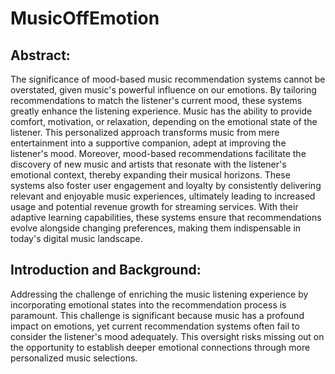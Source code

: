 # MusicOffEmotion

## Abstract:
The significance of mood-based music recommendation systems cannot be overstated, given music's powerful influence on our emotions. By tailoring recommendations to match the listener's current mood, these systems greatly enhance the listening experience. Music has the ability to provide comfort, motivation, or relaxation, depending on the emotional state of the listener. This personalized approach transforms music from mere entertainment into a supportive companion, adept at improving the listener's mood. Moreover, mood-based recommendations facilitate the discovery of new music and artists that resonate with the listener's emotional context, thereby expanding their musical horizons. These systems also foster user engagement and loyalty by consistently delivering relevant and enjoyable music experiences, ultimately leading to increased usage and potential revenue growth for streaming services. With their adaptive learning capabilities, these systems ensure that recommendations evolve alongside changing preferences, making them indispensable in today's digital music landscape.

## Introduction and Background:
Addressing the challenge of enriching the music listening experience by incorporating emotional states into the recommendation process is paramount. This challenge is significant because music has a profound impact on emotions, yet current recommendation systems often fail to consider the listener's mood adequately. This oversight risks missing out on the opportunity to establish deeper emotional connections through more personalized music selections.
